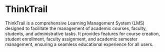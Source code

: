 # ThinkTrail

ThinkTrail is a comprehensive Learning Management System (LMS) designed to facilitate the management of academic courses, faculty, students, and administrative tasks. It provides features for course creation, student enrollment, faculty assignment, and academic semester management, ensuring a seamless educational experience for all users.